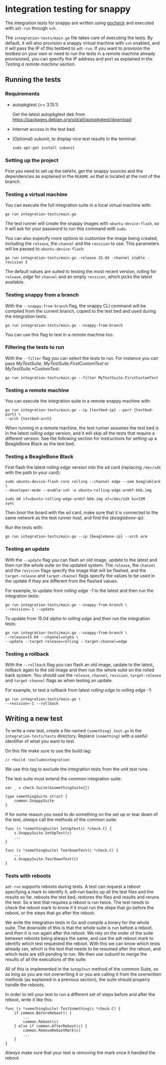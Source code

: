 # Integration testing for snappy

The integration tests for snappy are written using
[gocheck](https://labix.org/gocheck) and executed with `adt-run` through `ssh`.

The `integration-tests/main.go` file takes care of executing the tests. By
default, it will also provision a snappy virtual machine with `ssh` enabled,
and it will pass the IP of this testbed to `adt-run`. If you want to provision
the testbed on your own or need to run the tests in a remote machine already
provisioned, you can specify the IP address and port as explained in the
*Testing a remote machine* section.

## Running the tests

### Requirements

 *  autopkgtest (>= 3.15.1)

    Get the latest autopkgtest deb from
    https://packages.debian.org/sid/all/autopkgtest/download

 *  Internet access in the test bed.

 *  (Optional) subunit, to display nice test results in the terminal:

        sudo apt-get install subunit

### Setting up the project

First you need to set up the `GOPATH`, get the snappy sources and the
dependencies as explained in the `README.md` that is located at the root of the
branch.

### Testing a virtual machine

You can execute the full integration suite in a local virtual machine with:

    go run integration-tests/main.go

The test runner will create the snappy images with `ubuntu-device-flash`, so it
will ask for your password to run this command with `sudo`.

You can also especify more options to customize the image being created, including
the `release`, the `channel` and the `revision` to use. This parameters will be passed
to `ubuntu-device-flash`:

    go run integration-tests/main.go -release 15.04 -channel stable -revision 3

The default values are suited to testing the most recent version, *rolling* for
`release`, *edge* for `channel` and an empty `revision`, which picks the latest
available.

### Testing snappy from a branch

With the `--snappy-from-branch` flag, the snappy CLI command will be compiled
from the current branch, copied to the test bed and used during the integration
tests:

    go run integration-tests/main.go --snappy-from-branch

You can use this flag to test in a remote machine too.

### Filtering the tests to run

With the `--filter` flag you can select the tests to run. For instance you can
pass *MyTestSuite*, *MyTestSuite.FirstCustomTest* or *MyTestSuite.\*CustomTest*:

    go run integration-tests/main.go --filter MyTestSuite.FirstCustomTest

### Testing a remote machine

You can execute the integration suite in a remote snappy machine with:

    go run integration-tests/main.go --ip {testbed-ip} --port {testbed-port} \
    --arch {testbed-arch}

When running in a remote machine, the test runner assumes the test bed is in
the latest *rolling edge* version, and it will skip all the tests that
require a different version. See the following section for instructions for
setting up a BeagleBone Black as the test bed.

### Testing a BeagleBone Black

First flash the latest *rolling edge* version into the sd card
(replacing `/dev/sdX` with the path to your card):

    sudo ubuntu-device-flash core rolling --channel edge --oem beagleblack \
    --developer-mode --enable-ssh -o ubuntu-rolling-edge-armhf-bbb.img

    sudo dd if=ubuntu-rolling-edge-armhf-bbb.img of=/dev/sdX bs=32M
    sync

Then boot the board with the sd card, make sure that it is connected to the
same network as the test runner host, and find the *{beaglebone-ip}*.

Run the tests with:

    go run integration-tests/main.go --ip {beaglebone-ip} --arch arm

### Testing an update

With the `--update` flag you can flash an old image, update to the latest and
then run the whole suite on the updated system. The `release`, the `channel` and
the `revision` flags specify the image that will be flashed, and the
`target-release` and `target-channel` flags specify the values to be used in the
update if they are different from the flashed values.

For example, to update from *rolling edge -1* to the latest and then run the
integration tests:

    go run integration-tests/main.go --snappy-from-branch \
    --revision=-1 --update

To update from *15.04 alpha* to *rolling edge* and then run the integration tests:

    go run integration-tests/main.go --snappy-from-branch \
    --release=15.04 --channel=alpha \
    --update --target-release=rolling --target-channel=edge

### Testing a rollback

With the `--rollback` flag you can flash an old image, update to the latest,
rollback again to the old image and then run the whole suite on the rolled
back system. You should use the `release`, `channel`, `revision`, `target-release`
and `target-channel` flags as when testing an update.

For example, to test a rollback from latest *rolling edge* to *rolling edge -1*:

    go run integration-tests/main.go \
    --revision=-1 --rollback

## Writing a new test

To write a new test, create a file named `{something}_test.go` in the
`integration-tests/tests` directory. Replace `{something}` with a useful
identifier of what you want to test.

On this file make sure to use the build tag:

    // +build !excludeintegration

We use this tag to exclude the integration tests from the unit test runs.

The test suite must extend the common integration suite:

    var _ = check.Suite(&somethingSuite{})

    type somethingSuite struct {
	    common.SnappySuite
    }

If for some reason you need to do something on the set up or tear down of the
test, *always* call the methods of the common suite:

    func (s *somethingSuite) SetUpTest(c *check.C) {
	    s.SnappySuite.SetUpTest(c)
        ...
    }

    func (s *somethingSuite) TearDownTest(c *check.C) {
        ...
	    s.SnappySuite.TearDownTest(c)
    }

### Tests with reboots

`adt-run` supports reboots during tests. A test can request a reboot specifying
a mark to identify it; adt-run backs up all the test files and the results so
far, reboots the test bed, restores the files and results and reruns the test.
So a test that requires a reboot is run twice. The test needs to check the
reboot mark to know if it must run the steps that go before the reboot, or the
steps that go after the reboot.

We write the integration tests in Go and compile a binary for the whole suite.
The downside of this is that the whole suite is run before a reboot, and then it
is run again after the reboot. We rely on the order of the suite between reboots
being always the same, and use the adt reboot mark to identify which test
requested the reboot. With this we can know which tests already ran, which is
the test that needs to be resumed after the reboot, and which tests are still
pending to run. We then use *subunit* to merge the results of all the executions
of the suite.

All of this is implemented in the `SetUpTest` method of the common Suite, so as
long as you are not overwriting it or you are calling it from the overwritten
methods (as explained in a previous section), the suite should properly handle
the reboots.

In order to tell your test to run a different set of steps before and after the
reboot, write it like this:

    func (s *somethingSuite) TestSomething(c *check.C) {
        if common.BeforeReboot() {
            ...
            common.Reboot(c)
        } else if common.AfterReboot(c) {
            common.RemoveRebootMark(c)
            ...
        }
    }

*Always* make sure that your test is removing the mark once it handled the
reboot.
